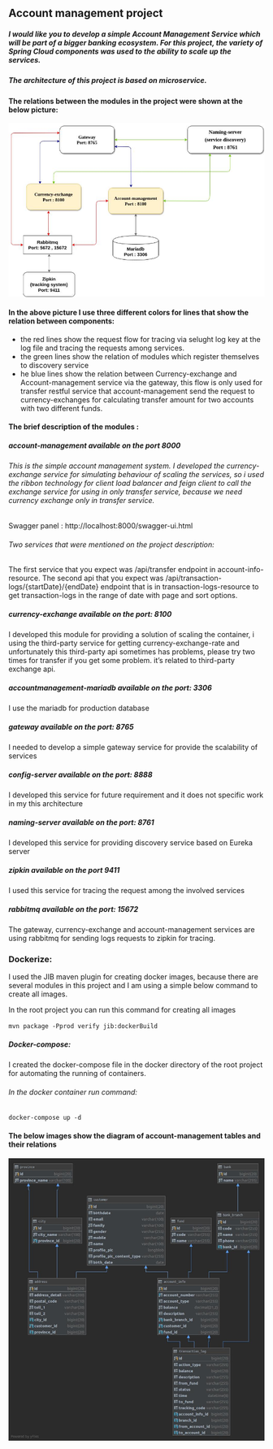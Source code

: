 ## Account management project 

##### I would like you to develop a simple Account Management Service which will be part of a bigger banking ecosystem. For this project, the variety of Spring Cloud components was used to the ability to scale up the services. 
##### The architecture of this project is based on microservice.




#### The relations between the modules in the project were shown at the below picture:

![](https://github.com/masoudazizi/spring-cloud-project/blob/master/Page-1-Image-1.jpg)

#### In the above picture I use three different colors for lines that show the relation between components:
- the red lines show the request flow for tracing via selught log key at the log file and tracing the requests among services.
- the green lines show the relation of modules which register themselves to discovery service
- he blue lines show the relation between Currency-exchange and Account-management service via the gateway, this flow is only used for transfer restful service that account-management send the request to currency-exchanges for calculating transfer amount for two accounts with two different funds.



#### The brief description of the modules :

##### account-management  available on the port 8000

###### This is the simple account management system. I developed the currency-exchange service for simulating behaviour of  scaling the services, so i used the ribbon technology for client load balancer and feign client to call the exchange service for using in only transfer service, because we need currency exchange only in transfer service. 

Swagger panel : http://localhost:8000/swagger-ui.html

###### Two services that were mentioned on the project description:
The first service that you expect was /api/transfer endpoint in account-info-resource.
The second api that you expect was /api/transaction-logs/{startDate}/{endDate} endpoint that is in transaction-logs-resource to get transaction-logs in the range of date with page and sort options.

##### currency-exchange available on the port: 8100
I developed this module for providing a solution of scaling the container, i using the third-party service for getting currency-exchange-rate and unfortunately this third-party api sometimes has problems, please try two times for transfer if you get some problem. it’s related to third-party exchange api.

##### accountmanagement-mariadb available on the port: 3306
I use the mariadb for production database 

##### gateway available on the port: 8765
I needed to develop a simple gateway service for provide the scalability of services 

#####  config-server available on the port: 8888
I developed this service for future requirement and it does not specific work in my this architecture

##### naming-server available on the port: 8761
I developed this service for providing discovery service based on Eureka server

##### zipkin available on the port 9411
I used this service for tracing the request among the involved services

##### rabbitmq available on the port: 15672
The gateway, currency-exchange and account-management services are using rabbitmq for sending logs requests to zipkin for tracing.

### Dockerize:
I used the JIB maven plugin for creating docker images, because there are several modules in this project and I am using a simple below command to create all images.

In the root project you can run this command for creating all images

`mvn package -Pprod verify jib:dockerBuild
`

##### Docker-compose:
I created the docker-compose file in the docker directory of the root project for automating the running of containers.

###### In the docker container run command:
`docker-compose up -d
`

#### The below images show the diagram of account-management tables and their relations

![](https://github.com/masoudazizi/spring-cloud-project/blob/master/Page-4-Image-2.jpg)

